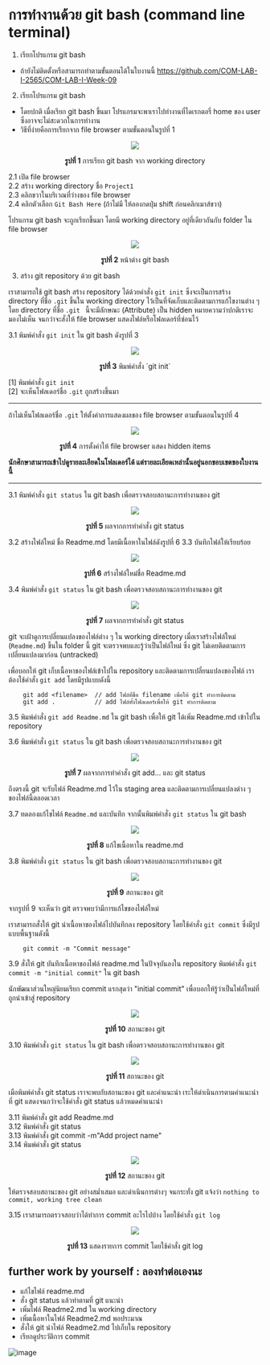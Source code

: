 # การทำงานด้วย git bash (command line terminal) #

1. เรียกโปรแกรม git bash
-  ถ้ายังไม่ติดตั้งหรือสามารถทำตามขั้นตอนได้ในใบงานนี้ <https://github.com/COM-LAB-I-2565/COM-LAB-I-Week-09>

2. เรียกโปรแกรม git bash
- โดยปกติ เมื่อเรียก git bash ขึ้นมา โปรแกรมจะพาเราไปทำงานที่ไดเรกตอรี่ home ของ user ซึ่งอาจจะไม่สะดวกในการทำงาน
- วิธีที่ง่ายคือการเรียกจาก file browser ตามขั้นตอนในรูปที่ 1

<p align="center">
<img  src="Pictures/pic-05.png" />
</p>

<p align ="Center"> <b>รูปที่ 1</b> การเรียก git bash จาก working directory</p>

2.1 เปิด file browser  
2.2 สร้าง working directory ชื่อ `Project1`  
2.3 คลิกขวาในบริเวณที่ว่างของ file browser  
2.4 คลิกตัวเลือก `Git Bash Here` (ถ้าไม่มี ให้ลองกดปุ่ม shift ก่อนคลิกเมาส์ขวา)  

โปรแกรม git bash จะถูกเรียกขึ้นมา โดยมี working directory อยู่ที่เดียวกันกับ folder ใน file browser


<p align="center">
<img  src="Pictures/pic-06.png" />
</p>

<p align ="Center"> <b>รูปที่ 2</b> หน้าต่าง git bash </p>

3. สร้าง git repository ด้วย git bash

เราสามารถใช้ git bash สร้าง repository ได้ด้วยคำสั่ง `git init` ซึ่งจะเป็นการสร้าง directory ที่ชื่อ `.git` ขึ้นใน working directory ไว้เป็นที่จัดเก็บและติดตามการแก้ไขงานต่าง ๆ โดย directory ที่ชื่อ  `.git ` นี้จะมีลักษณะ (Attribute) เป็น hidden หมายความว่าปกติเราจะมองไม่เห็น จนกว่าจะสั่งให้ file browser แสดงไฟล์หรือโฟลเดอร์ที่ซ่อนไว้

3.1 พิมพ์คำสั่ง `git init` ใน git bash ดังรูปที่ 3

<p align="center">
<img  src="Pictures/pic-07.png" />
</p>

<p align ="Center"> <b>รูปที่ 3</b> พิมพ์คำสั่ง `git init` </p>

[1] พิมพ์คำสั่ง `git init`  
[2] จะเห็นโฟลเดอร์ชื่อ `.git` ถูกสร้างขึ้นมา  

--- 

ถ้าไม่เห็นโฟลเดอร์ชื่อ `.git` ให้ตั้งค่าการแสดงผลของ file browser ตามขั้นตอนในรูปที่ 4

<p align="center">
<img  src="Pictures/pic-08.png" />
</p>

<p align ="Center"> <b>รูปที่ 4</b> การตั้งค่าให้ file browser แสดง hidden items</p>

**นักศึกษาสามารถเข้าไปดูรายละเอียดในโฟลเดอร์ได้ แต่รายละเอียดเหล่านั้นอยู่นอกขอบเขตของใบงานนี้**

--- 

3.1 พิมพ์คำสั่ง `git status` ใน git bash เพื่อตรวจสอบสถานะการทำงานของ git


<p align="center">
<img  src="Pictures/pic-09.png" />
</p>

<p align ="Center"> <b>รูปที่ 5</b> ผลจากการทำคำสั่ง git status </p>


3.2 สร้างไฟล์ใหม่ ชื่อ Readme.md โดยมีเนื้อหาในไฟล์ดังรูปที่ 6
3.3 บันทึกไฟล์ให้เรียบร้อย

<p align="center">
<img  src="Pictures/pic-10.png" />
</p>

<p align ="Center"> <b>รูปที่ 6</b> สร้างไฟล์ใหม่ชื่อ Readme.md </p>


3.4 พิมพ์คำสั่ง `git status` ใน git bash เพื่อตรวจสอบสถานะการทำงานของ git

<p align="center">
<img  src="Pictures/pic-11.png" />
</p>

<p align ="Center"> <b>รูปที่ 7</b> ผลจากการทำคำสั่ง git status </p>

git จะเฝ้าดูการเปลี่ยนแปลงของไฟล์ต่าง ๆ ใน working directory
เมื่อเราสร้างไฟล์ใหม่ (`Readme.md`) ขึ้นใน folder นี้
git จะตรวจพบและรู้ว่าเป็นไฟล์ใหม่ ซึ่ง git ไม่เคยติดตามการเปลี่ยนแปลงมาก่อน (untracked)

เพื่อบอกให้ git เก็บเนื้อหาของไฟล์เข้าไปใน repository
และติดตามการเปลี่ยนแปลงของไฟล์ เราต้องใช้คำสั่ง `git add` โดยมีรูปแบบดังนี้

``` git
    git add <filename>  // add ไฟล์ที่ชื่อ filename เพื่อให้ git ทำการติดตาม 
    git add .           // add ไฟล์ทั้งโฟลเดอร์เพื่อให้ git ทำการติดตาม 
```

3.5 พิมพ์คำสั่ง `git add Readme.md` ใน git bash เพื่อให้ git ได้เพิ่ม Readme.md เข้าไปใน repository


3.6 พิมพ์คำสั่ง `git status` ใน git bash เพื่อตรวจสอบสถานะการทำงานของ git

<p align="center">
<img  src="Pictures/pic-12.png" />
</p>

<p align ="Center"> <b>รูปที่ 7</b> ผลจากการทำคำสั่ง git add... และ git status</p>

ถึงตรงนี้ git จะรับไฟล์ Readme.md ไว้ใน staging area และติดตามการเปลี่ยนแปลงต่าง ๆ ของไฟล์นี้ตลอดเวลา 

3.7 ทดลองแก้ไขไฟล์  `Readme.md` และบันทึก จากนั้นพิมพ์คำสั่ง `git status` ใน git bash 


<p align="center">
<img  src="Pictures/pic-13.png" />
</p>

<p align ="Center"> <b>รูปที่ 8</b> แก้ไขเนื้อหาใน readme.md</p>


3.8 พิมพ์คำสั่ง `git status` ใน git bash เพื่อตรวจสอบสถานะการทำงานของ git

<p align="center">
<img  src="Pictures/pic-14.png" />
</p>

<p align ="Center"> <b>รูปที่ 9</b> สถานะของ git</p>

จากรูปที่ 9 จะเห็นว่า git ตรวจพบว่ามีการแก้ไขของไฟล์ใหม่ 

เราสามารถสั่งให้ git นำเนื้อหาของไฟล์ไปบันทึกลง repository โดยใช้คำสั่ง `git commit` ซึ่งมีรูปแบบพื้นฐานดังนี้

``` git
    git commit -m "Commit message"  
```

3.9 สั่งให้ git บันทึกเนื้อหาของไฟล์ readme.md ในปัจจุบันลงใน repository 
พิมพ์คำสั่ง `git commit -m "initial commit"` ใน git bash

นักพัฒนาส่วนใหญ่นิยมเรียก  commit แรกสุดว่า "initial commit" 
เพื่อบอกให้รู้ว่าเป็นไฟล์ใหม่ที่ถูกนำเข้าสู่ repository

<p align="center">
<img  src="Pictures/pic-15.png" />
</p>

<p align ="Center"> <b>รูปที่ 10</b> สถานะของ git</p>


3.10 พิมพ์คำสั่ง `git status` ใน git bash เพื่อตรวจสอบสถานะการทำงานของ git

<p align="center">
<img  src="Pictures/pic-16.png" />
</p>

<p align ="Center"> <b>รูปที่ 11</b> สถานะของ git</p>


เมือพิมพ์คำสั่ง git status เราจะพบกับสถานะของ git และคำแนะนำ เระให้ดำเนินการตามคำแนะนำที่ git แสดงจนกว่าจะใช้คำสั่ง git status แล้วหมดคำแนะนำ  

3.11 พิมพ์คำสั่ง git add Readme.md  
3.12 พิมพ์คำสั่ง git status  
3.13 พิมพ์คำสั่ง git commit -m"Add project name"  
3.14 พิมพ์คำสั่ง git status  

<p align="center">
<img  src="Pictures/pic-17.png" />
</p>

<p align ="Center"> <b>รูปที่ 12</b> สถานะของ git</p>

ให้ตรวจสอบสถานะของ git อย่างสม่ำเสมอ และดำเนินการต่างๆ จนกระทั่ง git แจ้งว่า
`nothing to commit, working tree clean`

3.15 เราสามารถตรวจสอบว่าได้ทำการ commit อะไรไปบ้าง โดยใช้คำสั่ง `git log`


<p align="center">
<img  src="Pictures/pic-18.png" />
</p>

<p align ="Center"> <b>รูปที่ 13</b> แสดงรายการ commit โดยใช้คำสั่ง git log</p>


## further work by yourself : ลองทำต่อเองนะ ##

- แก้ไขไฟล์ readme.md 
- สั่ง git status แล้วทำตามที่ git แนะนำ
- เพิ่มไฟล์ Readme2.md ใน working directory
- เพิ่มเนื้อหาในไฟล์ Readme2.md พอประมาณ
- สั่งให้ git นำไฟล์ Readme2.md ไปเก็บใน repository
- เรียกดูประวัติการ commit


 ![image](https://user-images.githubusercontent.com/567256/199420321-beaf8bf7-c3c1-41d9-b940-f804822467e0.png)


